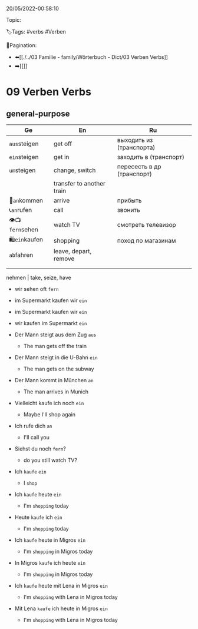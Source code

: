 20/05/2022-00:58:10

Topic:

🏷️Tags: #verbs #Verben

🧭Pagination:
- ⬅️[[./../03 Familie - family/Wörterbuch - Dict/03 Verben Verbs]]
- ➡️[[]]

# 09 Verben Verbs

## general-purpose

| Ge              | En                        | Ru                         |
|-----------------|---------------------------|----------------------------|
| `aus`steigen    | get off                   | выходить из (транспорта)   |
| `ein`steigen    | get in                    | заходить в (транспорт)     |
| `um`steigen     | change, switch            | пересесть в др (транспорт) |
|                 | transfer to another train |                            |
| 🛬`an`kommen    | arrive                    | прибыть                    |
| 📞`an`rufen     | call                      | звонить                    |
| 👁📺`fern`sehen | watch TV                  | смотреть телевизор         |
| 🛍`ein`kaufen   | shopping                  | поход по магазинам         |
| `ab`fahren      | leave, depart, remove     |                            |
|                 |                           |                            |
|                 |                           |                            |

nehmen | take, seize, have


- wir sehen oft `fern`
- im Supermarkt kaufen wir `ein`

- im Supermarkt kaufen wir `ein`
- wir kaufen im Supermarkt `ein`

- Der Mann steigt aus dem Zug `aus`
  - The man gets off the train
- Der Mann steigt in die U-Bahn `ein`
  - The man gets on the subway
- Der Mann kommt in München `an`
  - The man arrives in Munich
- Vielleicht kaufe ich noch `ein`
  - Maybe I'll shop again
- Ich rufe dich `an`
  - I'll call you
- Siehst du noch `fern`?
  - do you still watch TV?

- Ich `kaufe` `ein`
  - I `shop`
- Ich `kaufe` heute `ein`
  - I'm `shopping` today
- Heute `kaufe` ich `ein`
  - I'm `shopping` today
- Ich `kaufe` heute in Migros `ein`
  - I'm `shopping` in Migros today
- In Migros `kaufe` ich heute `ein`
  - I'm `shopping` in Migros today
- Ich `kaufe` heute mit Lena in Migros `ein`
  - I'm `shopping` with Lena in Migros today
- Mit Lena `kaufe` ich heute in Migros `ein`
  - I'm `shopping` with Lena in Migros today
